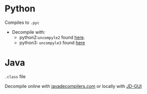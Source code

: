 # Python
Compiles to `.pyc`

- Decompile with:
    - python2:`uncompyle2` found [here](https://github.com/Mysterie/uncompyle2).
    - python3: `uncompyle3` found [here](https://github.com/rocky/python-decompile3)

# Java
`.class` file

Decompile online with [javadecompilers.com](http://www.javadecompilers.com/) or locally
with [JD-GUI](https://java-decompiler.github.io/)
